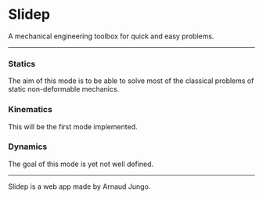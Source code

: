 # Slidep
A mechanical engineering toolbox for quick and easy problems.

---

### Statics
The aim of this mode is to be able to solve most of the classical problems of static non-deformable mechanics.

### Kinematics
This will be the first mode implemented.

### Dynamics
The goal of this mode is yet not well defined.

---

Slidep is a web app made by Arnaud Jungo.

